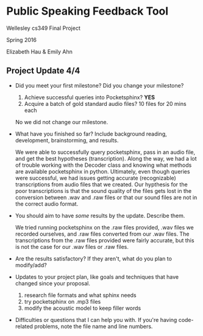 # Public Speaking Feedback Tool

Wellesley cs349 Final Project

Spring 2016

Elizabeth Hau & Emily Ahn

## Project Update 4/4

- Did you meet your first milestone? Did you change your milestone?

  1. Achieve successful queries into Pocketsphinx? **YES**
  2. Acquire a batch of gold standard audio files? 10 files for 20 mins each
    
    No we did not change our milestone.

- What have you finished so far? Include background reading, development, brainstorming, and results.

    We were able to successfully query pocketsphinx, pass in an audio file, and get the best hypotheses (transcription). Along the way, we had a lot of trouble working with the Decoder class and knowing what methods are available pocketsphinx in python. Ultimately, even though queries were successful, we had issues getting accurate (recognizable) transcriptions from audio files that we created. Our hypthesis for the poor transcriptions is that the sound quality of the files gets lost in the conversion between .wav and .raw files or that our sound files are not in the correct audio format.


- You should aim to have *some* results by the update. Describe them.
    
    We tried running pocketsphinx on the .raw files provided, .wav files we recorded ourselves, and .raw files converted from our .wav files. The transcriptions from the .raw files provided were fairly accurate, but this is not the case for our .wav files or .raw files.


- Are the results satisfactory? If they aren't, what do you plan to modify/add?

    

- Updates to your project plan, like goals and techniques that have changed since your proposal.
    1. research file formats and what sphinx needs
    2. try pocketsphinx on .mp3 files
    3. modify the acoustic model to keep filler words

- Difficulties or questions that I can help you with. If you're having code-related problems, note the file name and line numbers.


